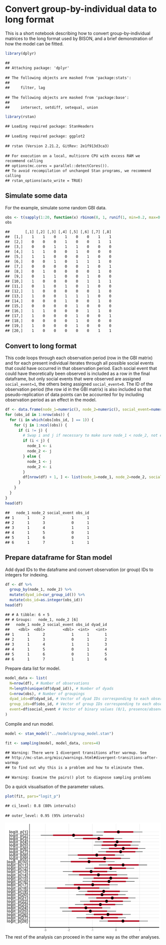 Convert group-by-individual data to long format
================

This is a short notebook describing how to convert group-by-individual
matrices to the long format used by BISON, and a brief demonstration of
how the model can be fitted.

``` r
library(dplyr)
```

    ## 
    ## Attaching package: 'dplyr'

    ## The following objects are masked from 'package:stats':
    ## 
    ##     filter, lag

    ## The following objects are masked from 'package:base':
    ## 
    ##     intersect, setdiff, setequal, union

``` r
library(rstan)
```

    ## Loading required package: StanHeaders

    ## Loading required package: ggplot2

    ## rstan (Version 2.21.2, GitRev: 2e1f913d3ca3)

    ## For execution on a local, multicore CPU with excess RAM we recommend calling
    ## options(mc.cores = parallel::detectCores()).
    ## To avoid recompilation of unchanged Stan programs, we recommend calling
    ## rstan_options(auto_write = TRUE)

## Simulate some data

For the example, simulate some random GBI data.

``` r
obs <- t(sapply(1:20, function(x) rbinom(8, 1, runif(1, min=0.2, max=0.4))))
obs
```

    ##       [,1] [,2] [,3] [,4] [,5] [,6] [,7] [,8]
    ##  [1,]    1    1    0    1    0    0    1    1
    ##  [2,]    0    0    0    1    0    0    1    1
    ##  [3,]    0    0    1    1    1    0    0    0
    ##  [4,]    1    1    0    0    1    0    0    0
    ##  [5,]    1    1    0    0    0    1    0    0
    ##  [6,]    0    0    1    0    1    1    1    0
    ##  [7,]    0    0    0    0    0    1    0    1
    ##  [8,]    0    1    0    0    0    0    1    0
    ##  [9,]    0    1    1    0    0    1    0    0
    ## [10,]    1    0    0    0    0    1    1    1
    ## [11,]    0    1    0    1    0    1    0    0
    ## [12,]    1    0    0    0    0    0    1    0
    ## [13,]    1    0    0    1    1    1    0    0
    ## [14,]    0    0    0    1    0    0    1    0
    ## [15,]    0    0    0    0    1    0    0    0
    ## [16,]    1    1    0    0    0    1    1    0
    ## [17,]    1    0    0    0    1    0    0    1
    ## [18,]    0    0    0    0    1    0    0    0
    ## [19,]    1    0    0    0    1    0    0    0
    ## [20,]    1    0    0    0    0    0    1    1

## Convert to long format

This code loops through each observation period (row in the GBI matrix)
and for each present individual iterates through all possible social
events that could have occurred in that observation period. Each social
event that could have theoretically been observed is included as a row
in the final dataframe, but only social events that were observed are
assigned `social_event=1`, the others being assigned `social_event=0`.
The ID of the observation period (the row id in the GBI matrix) is also
included so that pseudo-replication of data points can be accounted for
by including observation period as an effect in the model.

``` r
df <- data.frame(node_1=numeric(), node_2=numeric(), social_event=numeric(), obs_id=numeric())
for (obs_id in 1:nrow(obs)) {
  for (i in which(obs[obs_id, ] == 1)) {
    for (j in 1:ncol(obs)) {
      if (i != j) {
        # Swap i and j if necessary to make sure node_1 < node_2, not essential but makes things a bit easier when assigning dyad IDs.
        if (i < j) {
          node_1 <- i
          node_2 <- j
        } else {
          node_1 <- j
          node_2 <- i
        }
        df[nrow(df) + 1, ] <- list(node_1=node_1, node_2=node_2, social_event=(obs[obs_id, i] == obs[obs_id, j]), obs_id=obs_id)
      }
    }
  }
}
head(df)
```

    ##   node_1 node_2 social_event obs_id
    ## 1      1      2            1      1
    ## 2      1      3            0      1
    ## 3      1      4            1      1
    ## 4      1      5            0      1
    ## 5      1      6            0      1
    ## 6      1      7            1      1

## Prepare dataframe for Stan model

Add dyad IDs to the dataframe and convert observation (or group) IDs to
integers for indexing.

``` r
df <- df %>%
  group_by(node_1, node_2) %>%
  mutate(dyad_id=cur_group_id()) %>%
  mutate(obs_id=as.integer(obs_id))
head(df)
```

    ## # A tibble: 6 × 5
    ## # Groups:   node_1, node_2 [6]
    ##   node_1 node_2 social_event obs_id dyad_id
    ##    <dbl>  <dbl>        <dbl>  <int>   <int>
    ## 1      1      2            1      1       1
    ## 2      1      3            0      1       2
    ## 3      1      4            1      1       3
    ## 4      1      5            0      1       4
    ## 5      1      6            0      1       5
    ## 6      1      7            1      1       6

Prepare data list for model.

``` r
model_data <- list(
  N=nrow(df), # Number of observations
  M=length(unique(df$dyad_id)), # Number of dyads
  G=nrow(obs), # Number of groupings
  dyad_ids=df$dyad_id, # Vector of dyad IDs corresponding to each observation
  group_ids=df$obs_id, # Vector of group IDs corresponding to each observation
  event=df$social_event # Vector of binary values (0/1, presence/absence) corresponding to each observation
)
```

Compile and run model.

``` r
model <- stan_model("../models/group_model.stan")
```

``` r
fit <- sampling(model, model_data, cores=4)
```

    ## Warning: There were 1 divergent transitions after warmup. See
    ## http://mc-stan.org/misc/warnings.html#divergent-transitions-after-warmup
    ## to find out why this is a problem and how to eliminate them.

    ## Warning: Examine the pairs() plot to diagnose sampling problems

Do a quick visualisation of the parameter values.

``` r
plot(fit, pars="logit_p")
```

    ## ci_level: 0.8 (80% intervals)

    ## outer_level: 0.95 (95% intervals)

![](convert_gbi_files/figure-gfm/unnamed-chunk-8-1.png)<!-- --> The rest
of the analysis can proceed in the same way as the other analyses.
